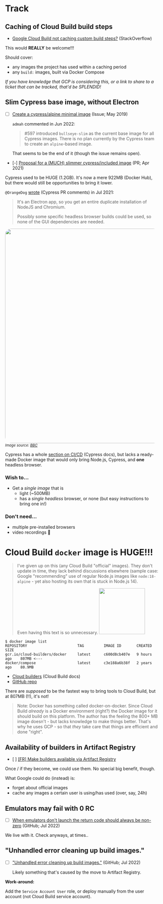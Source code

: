 # Track

## Caching of Cloud Build build steps

- [Google Cloud Build not caching custom build steps?](https://stackoverflow.com/questions/53420807/google-cloud-build-not-caching-custom-build-steps) (StackOverflow)

This would **REALLY** be welcome!!!

Should cover:

- any images the project has used within a caching period
- any `build:` images, built via Docker Compose

*If you have knowledge that GCP is considering this, or a link to share to a ticket that can be tracked, that'd be SPLENDID!*


## Slim Cypress base image, without Electron

- [ ] [Create a cypress/alpine minimal image](https://github.com/cypress-io/cypress-docker-images/issues/110) (Issue; May 2019)

   `admah` commented in Jun 2022:
   
   >\#597 introduced `bullseye-slim` as the current base image for all Cypress images. There is no plan currently by the Cypress team to create an `alpine`-based image.

   That seems to be the end of it (though the issue remains open).

- [-] [Proposal for a (MUCH) slimmer cypress/included image](https://github.com/cypress-io/cypress-docker-images/pull/476) (PR; Apr 2021)


Cypress used to be HUGE (1.2GB). It's now a mere 922MB (Docker Hub), but there would still be opportunities to bring it lower.

`@OrangeDog` [wrote](https://github.com/cypress-io/cypress-docker-images/pull/476#issuecomment-878303202) (Cypress PR comments) in Jul 2021:

>It's an Electron app, so you get an entire duplicate installation of NodeJS and Chromium.
>
>Possibly some specific headless browser builds could be used, so none of the GUI dependencies are needed.


<img width=700 style="border-radius: 20px" src="https://ichef.bbci.co.uk/news/624/mcs/media/images/74045000/jpg/_74045748_2851796.jpg" /> *<sub>Image source: [BBC](https://ichef.bbci.co.uk/news/976/mcs/media/images/74045000/jpg/_74045748_2851796.jpg)</sub>*

Cypress has a whole [section on CI/CD](https://docs.cypress.io/guides/continuous-integration/introduction) (Cypress docs), but lacks a ready-made Docker image that would only bring Node.js, Cypress, and **one** headless browser.

### Wish to...

- Get a *single image* that is
   - light (~500MB)
   - has a *single headless* browser, or none (but easy instructions to bring one in!)

### Don't need...

- multiple pre-installed browsers
- video recordings 🎥


# Cloud Build `docker` image is HUGE!!!

>I've given up on this (any Cloud Build "official" images). They don't update in time, they lack behind discussions elsewhere (sample case: Google "recommending" use of regular Node.js images like `node:18-alpine` - yet also hosting its own that is stuck in Node.js 14).
>
>Even having this text is so unnecessary. <image width=150 src="https://static.wikia.nocookie.net/disney/images/1/1c/Profile_-_Eeyore.png/revision/latest/scale-to-width-down/1000?cb=20210516060155" />

```
$ docker image list
REPOSITORY                       TAG         IMAGE ID       CREATED        SIZE
gcr.io/cloud-builders/docker     latest      c600d8cb407e   9 hours ago    807MB <---
docker/compose                   latest      c3e188a6b38f   2 years ago    80.9MB
```

- [Cloud builders](https://cloud.google.com/build/docs/cloud-builders) (Cloud Build docs)
- [GitHub repo](https://github.com/GoogleCloudPlatform/cloud-builders)

There are *supposed* to be the fastest way to bring tools to Cloud Build, but at 807MB (!!), it's not!

>Note: Docker has something called docker-on-docker. Since Cloud Build *already* is a Docker environment (right?) the Docker image for it should build on this platform. The author has the feeling the 800+ MB image doesn't - but lacks knowledge to make things better. That's why he uses GCP - so that *they* take care that things are efficient and done "right".


## Availability of builders in Artifact Registry

- [ ] [[FR] Make builders available via Artifact Registry](https://github.com/GoogleCloudPlatform/cloud-builders/issues/844)

Once / if they become, we could use them. No special big benefit, though.

<!--
>⛔️ Google doesn't give much focus to the builders. For one, the Docker image is huge (see above). For `npm`, they discuss of recommending (practically: they do) the stock images, but this is not clearly mentioned in documentation. Nor is their ancient (Node.js 14) `npm` builder marked as deprecated.
>
>These are all signs to "keep out" (not of Cloud Build, but of Cloud Build builders).
>
>Not publishing the builders in Artifact Registry is just one sign of the same neglect.
-->

What Google could do (instead) is:

- forget about official images
- cache any images a certain user is using/has used (over, say, 24h)


## Emulators may fail with 0 RC

- [ ] [When emulators don't launch the return code should always be non-zero](https://github.com/firebase/firebase-tools/issues/4754) (GitHub; Jul 2022)

We live with it. Check anyways, at times..


## "Unhandled error cleaning up build images."

- [ ] ["Unhandled error cleaning up build images."](https://github.com/firebase/firebase-tools/issues/4757) (GitHub; Jul 2022)

   Likely something that's caused by the move to Artifact Registry.

  
**Work-around:**

Add the `Service Account User` role, or deploy manually from the user account (not Cloud Build service account).

